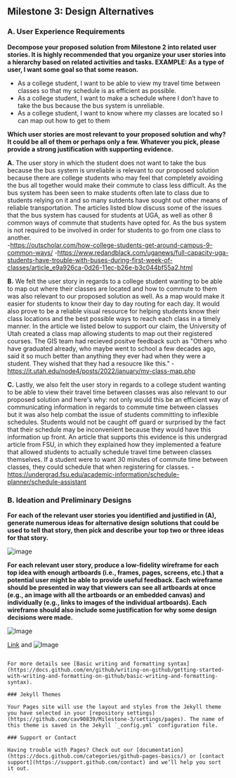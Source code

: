 ## Milestone 3: Design Alternatives

###  A. User Experience Requirements

**Decompose your proposed solution from Milestone 2 into related user stories. It is highly recommended that you organize your user stories into a hierarchy based on related activities and tasks.
EXAMPLE: As a type of user, I want some goal so that some reason.**

- As a college student, I want to be able to view my travel time between classes so that my schedule is as efficient as possible.
- As a college student, I want to make a schedule where I don’t have to take the bus because the bus system is unreliable.
- As a college student, I want to know where my classes are located so I can map out how to get to them

**Which user stories are most relevant to your proposed solution and why? It could be all of them or perhaps only a few. Whatever you pick, please provide a strong justification with supporting evidence.**

**A.** The user story in which the student does not want to take the bus because the bus system is unreliable is relevant to our proposed solution because there are college students who may feel that completely avoiding the bus all together would make their commute to class less difficult. As the bus system has been seen to make students often late to class due to students relying on it and so many sutdents have sought out other means of reliable transportation. The articles listed blow discuss some of the issues that the bus system has caused for students at UGA, as well as other 8 common ways of commute that students have opted for. As the bus system is not required to be involved in order for students to go from one class to another.  
  -https://outscholar.com/how-college-students-get-around-campus-9-common-ways/
  -https://www.redandblack.com/uganews/full-capacity-uga-students-have-trouble-with-buses-during-first-week-of-classes/article_e9a926ca-0d26-11ec-b26e-b3c044bf55a2.html 

**B.** We felt the user story in regards to a college student wanting to be able to map out where their classes are located and how to commute to them was also relevant to our proposed solution as well. As a map would make it easier for students to know their day to day routing for each day. It would also prove to be a reliable visual resource for helping students know their class locations and the best possible ways to reach each class in a timely manner. In the article we listed below to support our claim, the University of Utah created a class map allowing students to map out their registered courses. The GIS team had recieved positve feedback such as "Others who have graduated already, who maybe went to school a few decades ago, said it so much better than anything they ever had when they were a student. They wished that they had a resoucre like this."
  -https://it.utah.edu/node4/posts/2022/january/my-class-map.php
  
**C.** Lastly, we also felt the user story in regards to a college student wanting to be able to view their travel time between classes was also relevant to our proposed solution and here's why: not only would this be an efficient way of communicating information in regards to commute time between classes but it was also help combat the issue of students committing to inflexible schedules. Students would not be caught off guard or surprised by the fact that their schedule may be inconvenient because they would have this information up front. An article that supports this evidence is this undergrad article from FSU, in which they explained how they implemented a feature that allowed students to actually schedule travel time between classes themselves. If a student were to want 30 minutes of commute time between classes, they could schedule that when registering for classes.
  -https://undergrad.fsu.edu/academic-information/schedule-planner/schedule-assistant
  
  
###  B. Ideation and Preliminary Designs

**For each of the relevant user stories you identified and justified in (A), generate numerous ideas for alternative design solutions that could be used to tell that story, then pick and describe your top two or three ideas for that story.**

![image](https://cdn.discordapp.com/attachments/342064643273129984/962089825006125156/unknown.png)

**For each relevant user story, produce a low-fidelity wireframe for each top idea with enough artboards (i.e., frames, pages, screens, etc.) that a potential user might be able to provide useful feedback. Each wireframe should be presented in way that viewers can see all artboards at once (e.g., an image with all the artboards or an embedded canvas) and individually (e.g., links to images of the individual artboards). Each wireframe should also include some justification for why some design decisions were made.**

![Image](https://cdn.discordapp.com/attachments/935289341675204611/961405389625249832/IMG_6817.jpg)

  




[Link](url) and ![Image](src)
```

For more details see [Basic writing and formatting syntax](https://docs.github.com/en/github/writing-on-github/getting-started-with-writing-and-formatting-on-github/basic-writing-and-formatting-syntax).

### Jekyll Themes

Your Pages site will use the layout and styles from the Jekyll theme you have selected in your [repository settings](https://github.com/cav90839/Milestone-3/settings/pages). The name of this theme is saved in the Jekyll `_config.yml` configuration file.

### Support or Contact

Having trouble with Pages? Check out our [documentation](https://docs.github.com/categories/github-pages-basics/) or [contact support](https://support.github.com/contact) and we’ll help you sort it out.
